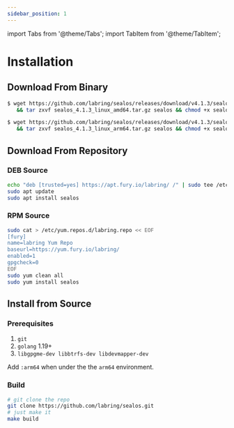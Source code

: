 ```yaml
---
sidebar_position: 1
---
```


import Tabs from '@theme/Tabs';
import TabItem from '@theme/TabItem';

# Installation

## Download From Binary

<Tabs groupId="arch">
  <TabItem value="amd64" label="amd64" default>

```bash
$ wget https://github.com/labring/sealos/releases/download/v4.1.3/sealos_4.1.3_linux_amd64.tar.gz \
   && tar zxvf sealos_4.1.3_linux_amd64.tar.gz sealos && chmod +x sealos && mv sealos /usr/bin
```

  </TabItem>
  <TabItem value="arm64" label="arm64">

```bash
$ wget https://github.com/labring/sealos/releases/download/v4.1.3/sealos_4.1.3_linux_arm64.tar.gz \
   && tar zxvf sealos_4.1.3_linux_arm64.tar.gz sealos && chmod +x sealos && mv sealos /usr/bin
```

  </TabItem>
</Tabs>

## Download From Repository

### DEB Source

```bash
echo "deb [trusted=yes] https://apt.fury.io/labring/ /" | sudo tee /etc/apt/sources.list.d/labring.list
sudo apt update
sudo apt install sealos
```

### RPM Source

```bash
sudo cat > /etc/yum.repos.d/labring.repo << EOF
[fury]
name=labring Yum Repo
baseurl=https://yum.fury.io/labring/
enabled=1
gpgcheck=0
EOF
sudo yum clean all
sudo yum install sealos
```

## Install from Source

### Prerequisites
1. `git`  
2. `golang` 1.19+  
3. `libgpgme-dev libbtrfs-dev libdevmapper-dev`

Add `:arm64` when under the the `arm64` environment.

### Build

```bash
# git clone the repo
git clone https://github.com/labring/sealos.git
# just make it
make build
```

